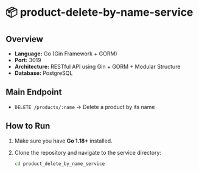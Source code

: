 # 📦 product-delete-by-name-service

## Overview
- **Language:** Go (Gin Framework + GORM)
- **Port:** 3019
- **Architecture:** RESTful API using Gin + GORM + Modular Structure
- **Database:** PostgreSQL

## Main Endpoint
- `DELETE /products/:name` → Delete a product by its name

## How to Run

1. Make sure you have **Go 1.18+** installed.

2. Clone the repository and navigate to the service directory:
   ```bash
   cd product_delete_by_name_service
